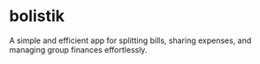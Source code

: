 # bolistik
A simple and efficient app for splitting bills, sharing expenses, and managing group finances effortlessly.
